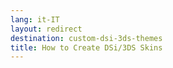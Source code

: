 ```yaml
---
lang: it-IT
layout: redirect
destination: custom-dsi-3ds-themes
title: How to Create DSi/3DS Skins
---
```


